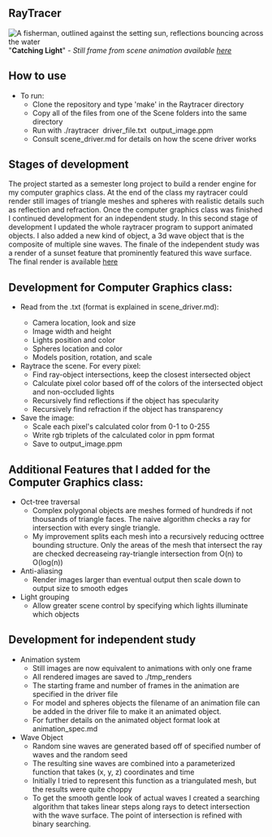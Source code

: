 ## RayTracer

![A fisherman, outlined against the setting sun, reflections bouncing across the water](https://i.imgur.com/gERVmbB.png)
"__Catching Light__" - *Still frame from scene animation available [here](https://youtu.be/bL9ruEOcmrc)*

## How to use
* To run:
  * Clone the repository and type 'make' in the Raytracer directory
  * Copy all of the files from one of the Scene folders into the same directory
  * Run with ./raytracer &nbsp;driver_file.txt &nbsp;output_image.ppm
  * Consult scene_driver.md for details on how the scene driver works


## Stages of development
   The project started as a semester long project to build a render engine for my computer graphics class.  At the end of the class my raytracer could render still images of triangle meshes and spheres with realistic details such as reflection and refraction.
   Once the computer graphics class was finished I continued development for an independent study.  In this second stage of development I updated the whole raytracer program to support animated objects.  I also added a new kind of object, a 3d wave object that is the composite of multiple sine waves.  The finale of the independent study was a render of a sunset feature that prominently featured this wave surface.  The final render is available [here]( https://youtu.be/bL9ruEOcmrc)
   
## Development for Computer Graphics class:

* Read from the <A DRIVER FILE>.txt (format is explained in scene_driver.md):
  * Camera location, look and size
  * Image width and height
  * Lights position and color
  * Spheres location and color
  * Models position, rotation, and scale
 * Raytrace the scene. For every pixel:
   * Find ray-object intersections, keep the closest intersected object
   * Calculate pixel color based off of the colors of the intersected object and non-occluded lights
   * Recursively find reflections if the object has specularity
   * Recursively find refraction if the object has transparency
 * Save the image:
   * Scale each pixel's calculated color from 0-1 to 0-255
   * Write rgb triplets of the calculated color in ppm format
   * Save to output_image.ppm
 
 ## Additional Features that I added for the Computer Graphics class:
 * Oct-tree traversal 
   * Complex polygonal objects are meshes formed of hundreds if not thousands of triangle faces.  The naive algorithm checks a ray for intersection with every single triangle.
   * My improvement splits each mesh into a recursively reducing octtree bounding structure. Only the areas of the mesh that intersect the ray are checked decreaseing ray-triangle intersection from O(n) to O(log(n))
 * Anti-aliasing
   * Render images larger than eventual output then scale down to output size to smooth edges
 * Light grouping
   * Allow greater scene control by specifying which lights illuminate which objects
 
 
 ## Development for independent study
 * Animation system
   * Still images are now equivalent to animations with only one frame
   * All rendered images are saved to ./tmp_renders
   * The starting frame and number of frames in the animation are specified in the driver file
   * For model and spheres objects the filename of an animation file can be added in the driver file to make it an animated object.
   * For further details on the animated object format look at animation_spec.md
 * Wave Object
   * Random sine waves are generated based off of specified number of waves and the random seed
   * The resulting sine waves are combined into a parameterized function that takes (x, y, z) coordinates and time
   * Initially I tried to represent this function as a triangulated mesh, but the results were quite choppy
   * To get the smooth gentle look of actual waves I created a searching algorithm that takes linear steps along rays to detect intersection with the wave surface. The point of intersection is refined with binary searching.  
